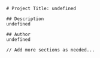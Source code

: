 
    # Project Title: undefined

    ## Description
    undefined

    ## Author
    undefined
    
    // Add more sections as needed...
  